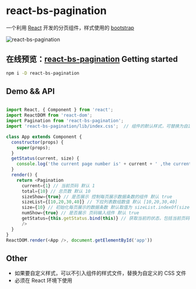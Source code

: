 react-bs-pagination
=======================
一个利用 [React](https://reactjs.org/ 'react') 开发的分页组件，样式使用的 [bootstrap](https://v3.bootcss.com/ 'bootstrap')

![](https://raw.github.com/funlee/react-bs-pagination/master/demo/demo.png "react-bs-pagination")

在线预览：[react-bs-pagination](http://show.funlee.cn/react-bs-pagination/index.html 'react-bs-pagination')
Getting started
---------------
```bash
npm i -D react-bs-pagination

```

Demo && API
--------
```javascript

import React, { Component } from 'react';
import ReactDOM from 'react-dom';
import Pagination from 'react-bs-pagination';
import 'react-bs-pagination/lib/index.css';  // 组件的默认样式，可替换为自定义样式

class App extends Component {
  constructor(props) {
    super(props);
  }
  getStatus(current, size) {
    console.log('the current page number is' + current + ' ,the current one page size is：' + size)
  }
  render() {
    return <Pagination
      current={1} // 当前页码 默认 1
      total={10} // 总页数 默认 10
      sizeShow={true} // 是否展示 控制每页展示数据条数的组件 默认 true
      sizeList={[10,20,30,40]} // 下拉列表数组数值 默认 [10,20,30,40]
      size={10} // 初始化每页展示的数据条数 默认取值为 sizeList.indexOf(size) === -1 ? sizeList[0] : size
      numShow={true} // 是否展示 页码输入组件 默认 true
      getStatus={this.getStatus.bind(this)} // 获取当前的状态，包括当前页码 -- current 和 每页展示的数据数量 -- size
      />
  }
}
ReactDOM.render(<App />, document.getElementById('app'))

```
Other
-------
* 如果要自定义样式，可以不引入组件的样式文件，替换为自定义的 CSS 文件
* 必须在 React 环境下使用
